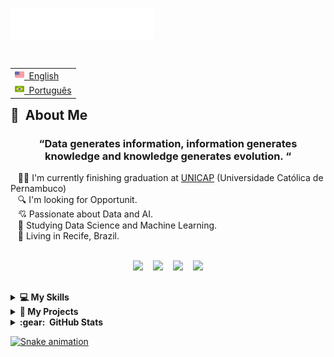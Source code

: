 <img src="svg/headline_en.svg"></img>
<div>

<table align="right">
 <tr><td><a href="README_us.md"><img src="https://github.com/pedrrocabral/pedrrocabral/blob/7c4a9d0eaf8e5e1528d89a675a94da46f801ec18/svg/us-flag.png" height="15"> &nbsp;English</a></td></tr>
 <tr><td><a href="README.md"><img src="https://github.com/pedrrocabral/pedrrocabral/blob/7c4a9d0eaf8e5e1528d89a675a94da46f801ec18/svg/br-flag.png" height="15"> &nbsp;Português</a></td></tr>
</table>

## :space_invader: &nbsp;About Me
<div align="center">

### “Data generates information, information generates knowledge and knowledge generates evolution. “
</div>

&nbsp;&nbsp;&nbsp;🧑‍💻 I'm currently finishing graduation at [UNICAP](https://portal.unicap.br/) (Universidade Católica de Pernambuco) \
&nbsp;&nbsp;&nbsp;🔍 I'm looking for Opportunit.\
&nbsp;&nbsp;&nbsp;💘 Passionate about Data and AI.\
&nbsp;&nbsp;&nbsp;📘 Studying Data Science and Machine Learning.\
&nbsp;&nbsp;&nbsp;🌵 Living in Recife, Brazil.
&nbsp;&nbsp;&nbsp;&nbsp;  
&nbsp;&nbsp;&nbsp;&nbsp;  
<p align="center">
  <a href="https://api.whatsapp.com/send?phone=5581998854988&text=Oii%20Pedro%2C%20peguei%20seu%20Whatsapp%20no%20Github!" target="_blank"><img src="https://img.shields.io/badge/WhatsApp-25D366?style=for-the-badge&logo=whatsapp&logoColor=white" target="_blank"></a>&nbsp;&nbsp;&nbsp;
  <a href="https://www.instagram.com/pedrrogomes" target="_blank"><img src="https://img.shields.io/badge/-Instagram-%23E4405F?style=for-the-badge&logo=instagram&logoColor=white" target="_blank"></a>&nbsp;&nbsp;&nbsp;
  <a href="https://www.linkedin.com/in/pedro-cabral-450571187" target="_blank"><img src="https://img.shields.io/badge/-LinkedIn-%230077B5?style=for-the-badge&logo=linkedin&logoColor=white" target="_blank"></a>&nbsp;&nbsp;&nbsp;
  <a href = "mailto:pedrogomes3108@hotmail.com"><img src="https://img.shields.io/badge/Microsoft_Outlook-0078D4?style=for-the-badge&logo=microsoft-outlook&logoColor=white"></a>
  </p>

 ##
 
 <details>
  <summary><b> 💻&nbsp;My Skills</b></summary>
  <br>
  <style="display: inline_block">
  <img align="center" alt="Pedro-Python" src="https://img.shields.io/badge/Python-14354C?style=for-the-badge&logo=python&logoColor=white">
  <img align="center" alt="Pedro-mysql" src="https://img.shields.io/badge/MySQL-00000F?style=for-the-badge&logo=mysql&logoColor=white">
  <img align="center" alt="Pedro-sqlite" src="https://img.shields.io/badge/SQLite-07405E?style=for-the-badge&logo=sqlite&logoColor=white">
  <img align="center" alt="Pedro-vscod" src="https://img.shields.io/badge/Visual_Studio_Code-0078D4?style=for-the-badge&logo=visual%20studio%20code&logoColor=white">
  <img align="center" alt="Pedro-vscod" src="https://img.shields.io/badge/pandas-%23150458.svg?style=for-the-badge&logo=pandas&logoColor=white">
  <br>
   </details>
  
 <details>
  <summary><b>📂 My Projects</b></summary>
   <br/>
   <table align="center">
    <tr><td>Poject</a></td><td>Description</a></td><td>Language</a></td><td>Link</a></td></tr>
    <tr><td>DataFake</a></td><td>Test data generator library</a></td><td><img src="https://github.com/devicons/devicon/blob/1119b9f84c0290e0f0b38982099a2bd027a48bf1/icons/python/python-original.svg" height="25"></a></td><td>https://github.com/pedrrocabral/DataFake</a></td></tr/>
   </table>
   <br/> 
 </details>
  
  
 <details>
  <summary><b>:gear: &nbsp;GitHub Stats</b></summary>
  <br>
    <p align="center">
        <img height="150px" src="https://github-readme-streak-stats.herokuapp.com?user=pedrrocabral&theme=onedark&hide_border=true">
    </p>
    <div align="center">
  <a href="https://github.com/pedrrocabral">
  <img height="150em" src="https://github-readme-stats.vercel.app/api?username=pedrrocabral&show_icons=true&theme=onedark&include_all_commits=true&count_private=true">
  <img height="150em" src="https://github-readme-stats.vercel.app/api/top-langs/?username=pedrrocabral&layout=compact&langs_count=7&theme=onedark">
    <div align="center"><br>
  <a href="https://github.com/pedrrocabral">
  <img height="150em" src="https://github-profile-trophy.vercel.app/?username=pedrrocabral&theme=onedark">
</div>
</details>  

 ![Snake animation](https://github.com/pedrrocabral/pedrrocabral/blob/output/github-contribution-grid-snake.svg)
